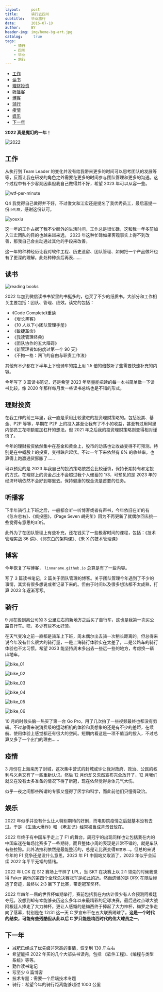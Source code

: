 ```yaml
---
layout:     post
title:      骑行去四川
subtitle:   毕业旅行
date:       2016-07-10
author:     BY
header-img: img/home-bg-art.jpg
catalog: 	 true
tags:
    - 骑行
    - 四川
    - 毕业
    - 旅行
---
```




- [工作](#工作)
- [读书](#读书)
- [理财投资](#理财投资)
- [听播客](#听播客)
- [博客](#博客)
- [骑行](#骑行)
- [疫情](#疫情)
- [娱乐](#娱乐)
- [下一年](#下一年)


**2022 真是魔幻的一年！**

![2022](../statistic/img/blog/summarize/2022-12-31_08.jpg)




## 工作

从执行到 Team Leader 的变化并没有给我带来更多的时间可以思考团队的发展等等，反而让我在研发的角色之外需要花更多的时间参与团队管理和更多的沟通。这个过程中有不少客观因素但我自己做得并不好，希望 2023 年可以从容一些。

![wtf-per-minute](../statistic/img/teamlead/team_fix_02)


Q4 我觉得自己做得并不好，不过俊文和江宏还是提名了我优秀员工，最后喜提一份`小礼物`，感谢这份认可。

![youxiu](../statistic/img/blog/summarize/2022-12-31_07.jpg)


这一年的工作占据了我不少额外的生活时间，工作总是很忙碌，这和我一年多前加入江宏团队的目的也越来越来远。 2023 年这种忙碌如果客观事实上得不到改善，那我自己会主动通过其他的手段来改善。

这一年的种种经历让我对软件工程、历史遗留、团队管理、如何把一个产品做坏也有了更深的理解。此处种种余后再表.......


## 读书

![reading books](../statistic/img/blog/summarize/2022-12-31.jpg)

2022 年加到微信读书书架里的书挺多的，也买了不少的纸质书。大部分和工作相关主要包括：团队、管理、绩效。读完的包括：

- 《Code Complete》重读
- 《增长黑客》
- 《10 人以下小团队管理手册》
- 《敏捷革命》
- 《我读管理经典》
- 《团队协作的五大障碍》
- 《新管理者如何度过第一个 90 天》
- 《不拘一格：网飞的自由与职责工作法》

其他有不少都在下半年上下班骑车的路上用 1.5 倍的倍数听了些需要快速补充的内容。

今年写了 3 篇读书笔记，还是希望 2023 年尽量能把读的每一本书简单做一下读书比较，像 2020 年那样每月发一些读书总结也是不错的形式。


## 理财投资

在我工作的前三年里，我一直是采用比较激进的投资理财策略的。包括股票、基金、P2P 等等，早期在 P2P 上的投入甚至让我有了不小的收益，甚至有过用阿里内部员工花呗额度加杠杆的想法。但 2021 年之后我的投资理财策略则变得相对谨慎了。

今年的理财投资依然集中在基金和黄金上，股市的动荡也让收益变得不可预测。特别是在中概股上的投资，变得跌宕起伏。不过一年下来依然有 8% 的收益率，也算得上跑赢通货膨胀了......

可以预见的是 2023 年我自己的投资策略依然会比较谨慎，保持长期持有和定投的方式。在理财上的资金占比不会超过我个人储蓄的 1/3，可预见的是 2023 年的经济环境依然不会好到哪里去。保持健康的现金流是首要的任务。


## 听播客

下半年骑行上下班之后，一般都会听一听博客或者有声书，今年依旧在听的有
《忽左忽右》、《疯投圈》，《Page Seven 胡先笙》因为不再更新了就偶尔回去挑一些觉得有意思的听听。

此外为了在团队管理上有些补充，还花钱买了一些极客时间的课程，包括：《技术管理实战 36 讲》、《郭东白的架构课》、《朱 X 的技术管理课》


## 博客

今年恢复了写博客， `linnaname.github.io` 总算是有了一些内容。

写了 3 篇读书笔记，2 篇关于团队管理的博客。关于团队管理今年遇到了不少的事情，其实有很多想说或者记录下来的。但由于时间以及很多想法都不太成熟，打算 2023 年逐渐写写。


## 骑行

9 月在搬到离公司的 3 公里左右的新地方之后买了自行车，这也是我第一次买公路自行车。嗯，多少有些不太好骑。

在天气变冷之前一直都是骑车上下班，周末偶尔出去骑一次稍长距离的。但总得来说今年没有什么很大的骑行量，一是上海骑行体验实在太差了，二是公路车的骑行体验也不太习惯。希望 2023 能坚持周末多出去一些远一些的地方，考虑换一辆山地车。


![bike_01](../statistic/img/blog/summarize/2022-12-31_01.jpg)


![bike_02](../statistic/img/blog/summarize/2022-12-31_02.jpg)


![bike_03](../statistic/img/blog/summarize/2022-12-31_03.jpg)


![bike_04](../statistic/img/blog/summarize/2022-12-31_04.jpg)

![bike_05](../statistic/img/blog/summarize/2022-12-31_05.jpg)

![bike_06](../statistic/img/blog/summarize/2022-12-31_06.jpg)


10 月的时候头脑一热买了第一台 Go Pro，用了几次拍了一些视频最终也都没有剪辑。不过总得来说消费级的运动相机的体验和我想象的还是有不少的差距，在续航、使用体验上感觉都还有很大的空间。短期内看这是一项不值当的投入，不过总算又多了一个出门的理由......


## 疫情

3 月份在上海亲历了封城，这次集中营式的封城或许让我对政府、政治、公民的权利与义务又有了一些重新认识。然后 12 月份却又忽然宣布完全放开了，12 月我们就又在没有太多准备的情况下得了新冠，现在依然觉得身体元气大伤。

似乎一夜之间那些所谓的专家又懂得了医学和科学，而此前他们只懂得政治。



## 娱乐

2022 年似乎并没有什么让人特别期待的好剧，而电影院疫情之后就基本没有去过。于是 《生活大爆炸》和 《老友记》经常被当成背景音放在。


2022 年终于有中国车手走上了 F1 的舞台，周冠宇的出现同样也让包括我在内的中国车迷在每场比赛多了一些期待。而且整体小周的表现是非常不错的，就是车队有些拉胯。此外法拉利依然是最能整活的，总是让比赛变得`有意思`...。但总的来说今年的 F1 竞争还是没什么意思，2023 年 F1 中国站又取消了，2023 年似乎会延续 2022 年平平无常的情绪。


2022 年 LCK 在 S12 赛场上干碎了 LPL，当 SKT 在决赛上以 2:1 领先的时候我觉得 Faker 离他的第四个全球总决赛冠军是如此的近。然而遗憾的是 DRX 在随后缔造了奇迹，最终以 2:3 赢下了比赛，带走冠军奖杯。


2022 年四年一届的世界杯如期举行，赛前包括我在内估计很少有人会预测阿根廷夺冠。没想到却有幸能够亲历这么多年以来最精彩的足球决赛，最后通过点球大战阿根廷人捧走了大力神杯。更让人感慨的是梅西终于捧起了大力神杯，梅罗之争走向了落幕，特别是在 12/31 这一天 C 罗宣布不在五大联赛踢球了。**这是一个时代的结束，可能有些残酷但从此以后 C 罗只能是梅西时代的伟大球员之一**。


## 下一年

- 减肥已经成了优先级非常高的事情，恢复到 130 斤左右
- 希望能把 2022 年买的几个大部头书读完，包括 《软件工程》、《编程与类型系统》等等。
- 勤作读书笔记
- 写至少 6 篇博客
- 技术专题：需要一个后端技术专题
- 骑行：希望今年的骑行距离能够超过 1000 公里